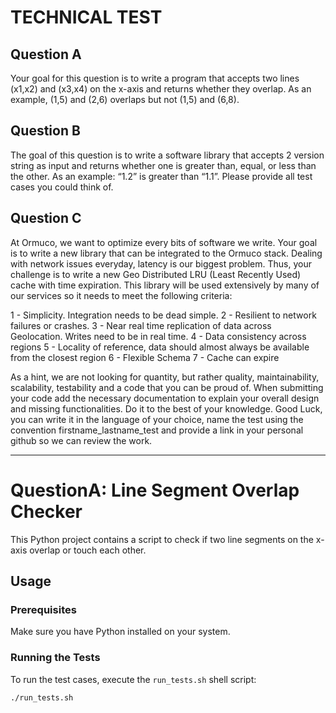 # TECHNICAL TEST

## Question A

Your goal for this question is to write a program that accepts two lines (x1,x2) and (x3,x4) on the x-axis and returns whether they overlap. As an example, (1,5) and (2,6) overlaps but not (1,5) and (6,8).

## Question B

The goal of this question is to write a software library that accepts 2 version string as input and returns whether one is greater than, equal, or less than the other. As an example: “1.2” is greater than “1.1”. Please provide all test cases you could think of.

## Question C

At Ormuco, we want to optimize every bits of software we write. Your goal is to write a new library that can be integrated to the Ormuco stack. Dealing with network issues everyday, latency is our biggest problem. Thus, your challenge is to write a new Geo Distributed LRU (Least Recently Used) cache with time expiration. This library will be used extensively by many of our services so it needs to meet the following criteria:

1 - Simplicity. Integration needs to be dead simple.
2 - Resilient to network failures or crashes.
3 - Near real time replication of data across Geolocation. Writes need to be in real time.
4 - Data consistency across regions
5 - Locality of reference, data should almost always be available from the closest region
6 - Flexible Schema
7 - Cache can expire 

As a hint, we are not looking for quantity, but rather quality, maintainability, scalability, testability and a code that you can be proud of. When submitting your code add the necessary documentation to explain your overall design and missing functionalities. Do it to the best of your knowledge. Good Luck, you can write it in the language of your choice, name the test using the convention firstname_lastname_test and provide a link in your personal github so we can review the work.

---


# QuestionA: Line Segment Overlap Checker

This Python project contains a script to check if two line segments on the x-axis overlap or touch each other.

## Usage

### Prerequisites

Make sure you have Python installed on your system.

### Running the Tests

To run the test cases, execute the `run_tests.sh` shell script:
```bash
./run_tests.sh
